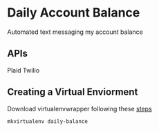 # Daily Account Balance

Automated text messaging my account balance

## APIs

Plaid
Twilio

## Creating a Virtual Enviorment

Download virtualenvwrapper following these [steps](https://virtualenvwrapper.readthedocs.io/en/latest/)

```os
mkvirtualenv daily-balance
```
